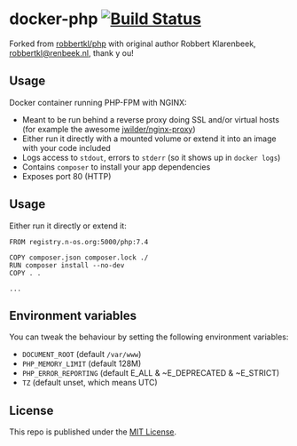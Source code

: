 # docker-php [![Build Status](https://jenkins.bln.space/buildStatus/icon?job=docker-images%2Fdocker-php%2Fmaster)](https://jenkins.bln.space/job/docker-images/job/docker-php/job/master/)

Forked from [robbertkl/php](https://github.com/robbertkl/docker-php) with original author Robbert Klarenbeek, <robbertkl@renbeek.nl>, thank y  ou!

## Usage

Docker container running PHP-FPM with NGINX:

* Meant to be run behind a reverse proxy doing SSL and/or virtual hosts (for example the awesome [jwilder/nginx-proxy](https://github.com/jwilder/nginx-proxy))
* Either run it directly with a mounted volume or extend it into an image with your code included
* Logs access to `stdout`, errors to `stderr` (so it shows up in `docker logs`)
* Contains `composer` to install your app dependencies
* Exposes port 80 (HTTP)

## Usage

Either run it directly or extend it:

```
FROM registry.n-os.org:5000/php:7.4

COPY composer.json composer.lock ./
RUN composer install --no-dev
COPY . .

...
```

## Environment variables

You can tweak the behaviour by setting the following environment variables:

* `DOCUMENT_ROOT` (default `/var/www`)
* `PHP_MEMORY_LIMIT` (default 128M)
* `PHP_ERROR_REPORTING` (default E_ALL & ~E_DEPRECATED & ~E_STRICT)
* `TZ` (default unset, which means UTC)


## License

This repo is published under the [MIT License](http://www.opensource.org/licenses/mit-license.php).
